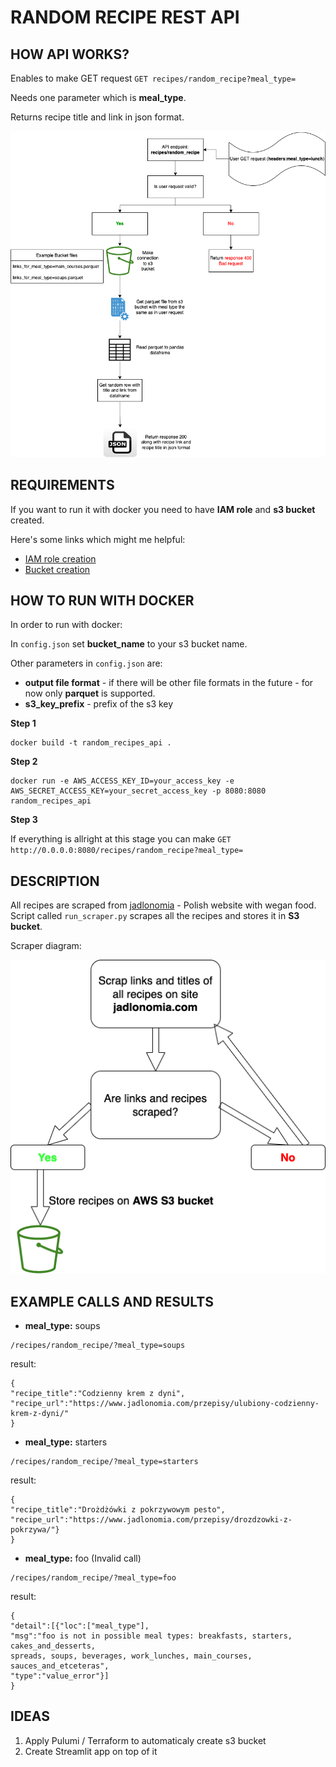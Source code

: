 # RANDOM RECIPE REST API


## HOW API WORKS?

Enables to make GET request
`GET recipes/random_recipe?meal_type=`

Needs one parameter which is **meal_type**.

Returns recipe title and link in json format.

![Image](https://github.com/Cloudy17g35/random-recipes-REST-API/blob/main/diagrams/APIdiagram.png)

## REQUIREMENTS
If you want to run it with docker you need to have **IAM role** and **s3 bucket** created.

Here's some links which might me helpful:

* [IAM role creation](https://docs.aws.amazon.com/IAM/latest/UserGuide/id_roles_create.html)
* [Bucket creation](https://docs.aws.amazon.com/AmazonS3/latest/userguide/creating-bucket.html)

## HOW TO RUN WITH DOCKER

In order to run with docker:

In `config.json` set **bucket_name** to your s3 bucket name.

Other parameters in `config.json` are:

* **output file format** - if there will be other file formats in the future - for now only **parquet** is supported.
* **s3_key_prefix** - prefix of the s3 key

**Step 1**


```
docker build -t random_recipes_api .
```


**Step 2**
```
docker run -e AWS_ACCESS_KEY_ID=your_access_key -e AWS_SECRET_ACCESS_KEY=your_secret_access_key -p 8080:8080 random_recipes_api
```

**Step 3**

If everything is allright at this stage you can make `GET http://0.0.0.0:8080/recipes/random_recipe?meal_type=`


## DESCRIPTION

All recipes are scraped from [jadlonomia](https://www.jadlonomia.com/ "jadlonomia") - Polish website with wegan food.
Script called `run_scraper.py` scrapes all the recipes and stores it in **S3 bucket**.

Scraper diagram:


![Image](https://github.com/Cloudy17g35/random-recipes-REST-API/blob/main/diagrams/Scraper_diagram.png)

## EXAMPLE CALLS AND RESULTS


* **meal_type:** soups

```
/recipes/random_recipe/?meal_type=soups
```

result:
```
{
"recipe_title":"Codzienny krem z dyni",
"recipe_url":"https://www.jadlonomia.com/przepisy/ulubiony-codzienny-krem-z-dyni/"
}
```





* **meal_type:** starters

```
/recipes/random_recipe/?meal_type=starters
```


result:
```
{
"recipe_title":"Drożdżówki z pokrzywowym pesto",
"recipe_url":"https://www.jadlonomia.com/przepisy/drozdzowki-z-pokrzywa/"}
}
```


* **meal_type:** foo (Invalid call)

```
/recipes/random_recipe/?meal_type=foo
```


result:
```
{
"detail":[{"loc":["meal_type"],
"msg":"foo is not in possible meal types: breakfasts, starters, cakes_and_desserts, 
spreads, soups, beverages, work_lunches, main_courses, sauces_and_etceteras",
"type":"value_error"}]
}
```

## IDEAS

1. Apply Pulumi / Terraform to automaticaly create s3 bucket
2. Create Streamlit app on top of it
